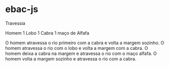 # ebac-js

Travessia

Homem
1 Lobo
1 Cabra
1 maço de Alfafa

O homem atravessa o rio primeiro com a cabra e volta a margem sozinho.
O homem atravessa o rio com o lobo e volta a margem com a cabra.
O homem deixa a cabra na margem e atravessa o rio com o maço alfafa.
O homem volta a margem sozinho e atravessa o rio com a cabra.
